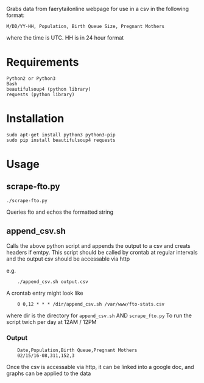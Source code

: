 Grabs data from faerytailonline webpage for use in a csv in the following format:

    M/DD/YY-HH, Population, Birth Queue Size, Pregnant Mothers

where the time is UTC. HH is in 24 hour format

# Requirements

    Python2 or Python3
    Bash
    beautifulsoup4 (python library)
    requests (python library)

# Installation

    sudo apt-get install python3 python3-pip
    sudo pip install beautifulsoup4 requests


# Usage

## scrape-fto.py

    ./scrape-fto.py 

Queries fto and echos the formatted string 

## append_csv.sh

Calls the above python script and appends the output
to a csv and creats headers if emtpy. 
This script should be called by crontab at regular intervals and 
the output csv should be accessable via http

e.g.

        ./append_csv.sh output.csv


A crontab entry might look like

        0 0,12 * * * /dir/append_csv.sh /var/www/fto-stats.csv

where dir is the directory for `append_csv.sh` AND `scrape_fto.py` 
To run the script twich per day at 12AM / 12PM

### Output

        Date,Population,Birth Queue,Pregnant Mothers
        02/15/16-08,311,152,3

Once the csv is accessable via http, it can be linked into a google doc, 
and graphs can be applied to the data
